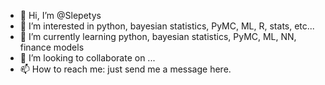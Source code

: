 - 👋 Hi, I’m @Slepetys
- 👀 I’m interested in python, bayesian statistics, PyMC, ML, R, stats, etc...
- 🌱 I’m currently learning python, bayesian statistics, PyMC, ML, NN, finance models
- 💞️ I’m looking to collaborate on ...
- 📫 How to reach me: just send me a message here.

<!---
Slepetys/Slepetys is a ✨ special ✨ repository because its `README.md` (this file) appears on your GitHub profile.
You can click the Preview link to take a look at your changes.
--->
